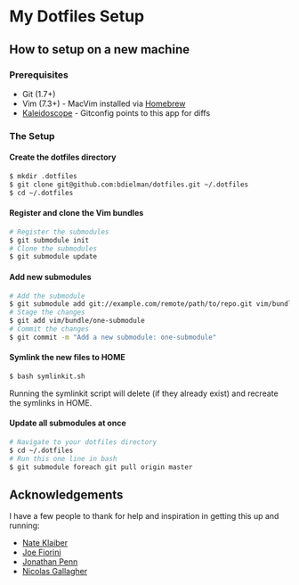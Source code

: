 # My Dotfiles Setup

## How to setup on a new machine

### Prerequisites

* Git (1.7+)
* Vim (7.3+) - MacVim installed via [Homebrew](http://mxcl.github.com/homebrew/)
* [Kaleidoscope](http://www.kaleidoscopeapp.com/) - Gitconfig points to this app for diffs

### The Setup

#### Create the dotfiles directory

```bash
$ mkdir .dotfiles
$ git clone git@github.com:bdielman/dotfiles.git ~/.dotfiles
$ cd ~/.dotfiles
```

#### Register and clone the Vim bundles

```bash
# Register the submodules
$ git submodule init
# Clone the submodules
$ git submodule update
```

#### Add new submodules

```bash
# Add the submodule
$ git submodule add git://example.com/remote/path/to/repo.git vim/bundle/one-submodule
# Stage the changes
$ git add vim/bundle/one-submodule
# Commit the changes
$ git commit -m "Add a new submodule: one-submodule"
```

#### Symlink the new files to HOME

```bash
$ bash symlinkit.sh
```

Running the symlinkit script will delete (if they already exist) and recreate the symlinks in HOME.

#### Update all submodules at once
```bash
# Navigate to your dotfiles directory
$ cd ~/.dotfiles
# Run this one line in bash
$ git submodule foreach git pull origin master
```

## Acknowledgements

I have a few people to thank for help and inspiration in getting this up and running:

* [Nate Klaiber](https://github.com/nateklaiber)
* [Joe Fiorini](https://github.com/joefiorini)
* [Jonathan Penn](https://github.com/jonathanpenn)
* [Nicolas Gallagher](https://github.com/necolas)

